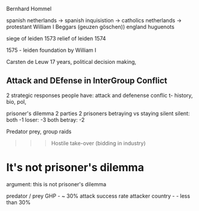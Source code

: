 Bernhard Hommel

spanish netherlands -> 
spanish inquisistion -> catholics
netherlands -> protestant
William I
Beggars (geuzen göschen))
england
huguenots

siege of leiden 1573
relief of leiden 1574

1575 - leiden foundation by William I


Carsten de Leuw
17 years, political decision making, 


## Attack and DEfense in InterGroup Conflict
2 strategic responses people have: attack and defenense
conflic t- history, bio, pol, 

prisoner's dilemma
2 parties
2 prisoners
betraying vs staying silent
silent: both -1
loser: -3
both betray: -2

Predator prey, group raids


>>> Hostile take-over (bidding in industry)

# It's not prisoner's dilemma
argument: this is not prisoner's dilemma


predator / prey GHP - ~ 30% attack success rate
attacker country - - less than 30%
